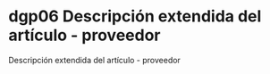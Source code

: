 # dgp06 Descripción extendida del artículo - proveedor
Descripción extendida del artículo - proveedor
